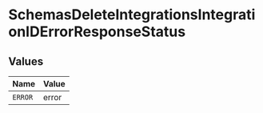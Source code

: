 # SchemasDeleteIntegrationsIntegrationIDErrorResponseStatus


## Values

| Name    | Value   |
| ------- | ------- |
| `ERROR` | error   |